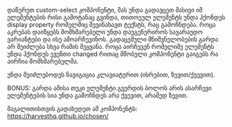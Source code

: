 დაწერეთ custom-select კომპონენტი, მას უნდა გადავცეთ მასივი იმ ელემენტების რისი გამოტანაც გვინდა, თითოეულ ელემენტს უნდა ჰქონდეს display property რომელშიც შევინახავთ ტექსტს, რაც გამოჩნდება. როცა აკრებას დაიწყებს მომხმარებელი უნდა დაუგენერიროს სავარაუდო ვარიანტები და ისე ამოარჩევინოს. გადაცემული მნიშვნელობების გარდა არ შეიძლება სხვა რამის შეყვანა. როცა აირჩევენ რომელიმე ელემენტს უნდა ჰქონდეს ევენთი changed რითაც მშობელი კომპონენტი გაიგებს რა აირჩია მომხმარებელმა.

უნდა შეიძლებოდეს ნავიგაცია კლავიატურით (ისრებით, ზევით/ქვევით).

BONUS: გარდა ამისა თუკი ელემენტი გვერდის ბოლოს არის ასარჩევი ელემენტების სია უნდა გამოჩნდეს არა ქვევით, არამედ ზევით.

მაგალითისთვის გადახედეთ ამ კომპონენტს:
https://harvesthq.github.io/chosen/

